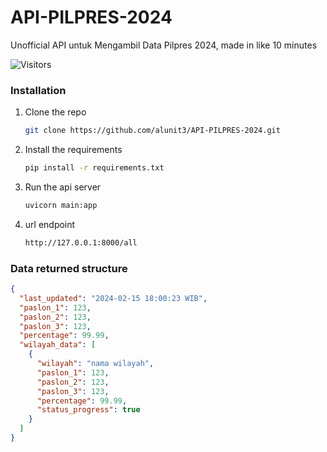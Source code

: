 # API-PILPRES-2024
 Unofficial API untuk Mengambil Data Pilpres 2024, made in like 10 minutes

 ![Visitors](https://api.visitorbadge.io/api/visitors?path=https%3A%2F%2Fgithub.com%2Falunit3%2FAPI-PILPRES-2024&label=Visitors&countColor=%23263759&style=flat-square&labelStyle=upper)

### Installation

1. Clone the repo
   ```sh
   git clone https://github.com/alunit3/API-PILPRES-2024.git
   ```
2. Install the requirements
   ```sh
   pip install -r requirements.txt
   ```
3. Run the api server
   ```sh
   uvicorn main:app
   ```
4. url endpoint
   ```sh
   http://127.0.0.1:8000/all
   ```


### Data returned structure

```json
{
  "last_updated": "2024-02-15 18:00:23 WIB",
  "paslon_1": 123,
  "paslon_2": 123,
  "paslon_3": 123,
  "percentage": 99.99,
  "wilayah_data": [
    {
      "wilayah": "nama wilayah",
      "paslon_1": 123,
      "paslon_2": 123,
      "paslon_3": 123,
      "percentage": 99.99,
      "status_progress": true
    }
  ]
}
```

